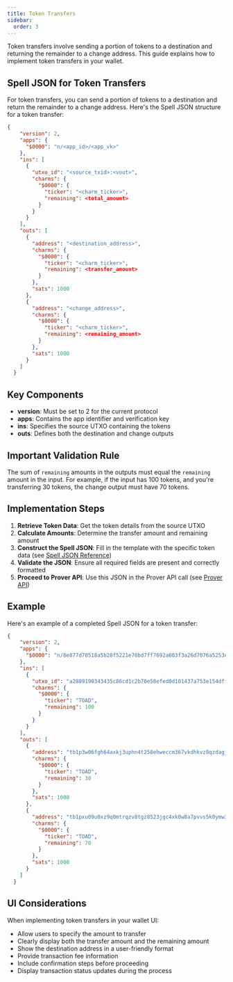 ```yaml
---
title: Token Transfers
sidebar:
  order: 3
---
```


Token transfers involve sending a portion of tokens to a destination and returning the remainder to a change address. This guide explains how to implement token transfers in your wallet.

## Spell JSON for Token Transfers

For token transfers, you can send a portion of tokens to a destination and return the remainder to a change address. Here's the Spell JSON structure for a token transfer:

```json
{
    "version": 2,
    "apps": {
      "$0000": "n/<app_id>/<app_vk>"
    },
    "ins": [
      {
        "utxo_id": "<source_txid>:<vout>",
        "charms": {
          "$0000": {
            "ticker": "<charm_ticker>",
            "remaining": <total_amount>
          }
        }
      }
    ],
    "outs": [
      {
        "address": "<destination_address>",
        "charms": {
          "$0000": {
            "ticker": "<charm_ticker>",
            "remaining": <transfer_amount>
          }
        },
        "sats": 1000
      },
      {
        "address": "<change_address>",
        "charms": {
          "$0000": {
            "ticker": "<charm_ticker>",
            "remaining": <remaining_amount>
          }
        },
        "sats": 1000
      }
    ]
  }
```

## Key Components

- **version**: Must be set to 2 for the current protocol
- **apps**: Contains the app identifier and verification key
- **ins**: Specifies the source UTXO containing the tokens
- **outs**: Defines both the destination and change outputs

## Important Validation Rule

The sum of `remaining` amounts in the outputs must equal the `remaining` amount in the input. For example, if the input has 100 tokens, and you're transferring 30 tokens, the change output must have 70 tokens.

## Implementation Steps

1. **Retrieve Token Data**: Get the token details from the source UTXO
2. **Calculate Amounts**: Determine the transfer amount and remaining amount
3. **Construct the Spell JSON**: Fill in the template with the specific token data (see [Spell JSON Reference](/references/spell-json))
4. **Validate the JSON**: Ensure all required fields are present and correctly formatted
5. **Proceed to Prover API**: Use this JSON in the Prover API call (see [Prover API](/guides/wallet-integration/transactions/prover-api))

## Example

Here's an example of a completed Spell JSON for a token transfer:

```json
{
    "version": 2,
    "apps": {
      "$0000": "n/8e877d70518a5b28f5221e70bd7ff7692a603f3a26d7076a5253e21c304a354f/8e877d70518a5b28f5221e70bd7ff7692a603f3a26d7076a5253e21c304a354f"
    },
    "ins": [
      {
        "utxo_id": "a2889190343435c86cd1c2b70e58efed0d101437a753e154dff1879008898cd2:2",
        "charms": {
          "$0000": {
            "ticker": "TOAD",
            "remaining": 100
          }
        }
      }
    ],
    "outs": [
      {
        "address": "tb1p3w06fgh64axkj3uphn4t258ehweccm367vkdhkvz8qzdagjctm8qaw2xyv",
        "charms": {
          "$0000": {
            "ticker": "TOAD",
            "remaining": 30
          }
        },
        "sats": 1000
      },
      {
        "address": "tb1pxu09u0xz9q0mtrqzv8tgz8523jgc4xk0w8a7pvvs5k0ymw3vq3zqy9nzse",
        "charms": {
          "$0000": {
            "ticker": "TOAD",
            "remaining": 70
          }
        },
        "sats": 1000
      }
    ]
  }
```

## UI Considerations

When implementing token transfers in your wallet UI:

- Allow users to specify the amount to transfer
- Clearly display both the transfer amount and the remaining amount
- Show the destination address in a user-friendly format
- Provide transaction fee information
- Include confirmation steps before proceeding
- Display transaction status updates during the process
